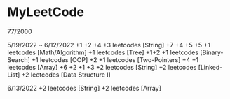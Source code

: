 # MyLeetCode
77/2000

5/19/2022 ~ 6/12/2022
+1 +2 +4 +3 leetcodes [String]
+7 +4 +5 +5 +1 leetcodes [Math/Algorithm]
+1 leetcodes [Tree]
+1+2 +1 leetcodes [Binary-Search]
+1 leetcodes [OOP]
+2 +1 leetcodes [Two-Pointers]
+4 +1 leetcodes [Array]
+6 +2 +1 +3 +2 leetcodes [String]
+2 leetcodes [Linked-List]
+2 leetcodes [Data Structure I]

6/13/2022
+2 leetcodes [String]
+2 leetcodes [Array]
